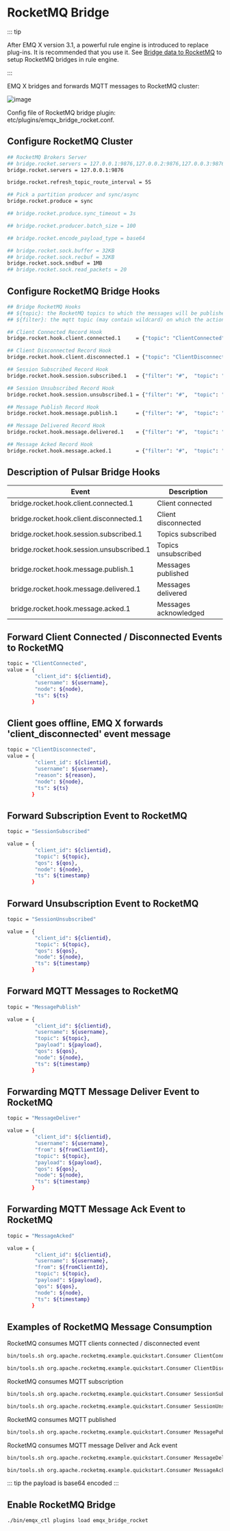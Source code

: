 # RocketMQ Bridge

::: tip

After EMQ X version 3.1, a powerful rule engine is introduced to replace plug-ins. It is recommended that you use it. See [Bridge data to RocketMQ](../rule/bridge_rocketmq.md) to setup RocketMQ bridges in rule engine.

:::

EMQ X bridges and forwards MQTT messages to RocketMQ cluster:

![image](./assets/bridge_rocket.png)

Config file of RocketMQ bridge plugin:
etc/plugins/emqx_bridge_rocket.conf.

## Configure RocketMQ Cluster

```bash
## RocketMQ Brokers Server
## bridge.rocket.servers = 127.0.0.1:9876,127.0.0.2:9876,127.0.0.3:9876
bridge.rocket.servers = 127.0.0.1:9876

bridge.rocket.refresh_topic_route_interval = 5S

## Pick a partition producer and sync/async
bridge.rocket.produce = sync

## bridge.rocket.produce.sync_timeout = 3s

## bridge.rocket.producer.batch_size = 100

## bridge.rocket.encode_payload_type = base64

## bridge.rocket.sock.buffer = 32KB
## bridge.rocket.sock.recbuf = 32KB
bridge.rocket.sock.sndbuf = 1MB
## bridge.rocket.sock.read_packets = 20
```

## Configure RocketMQ Bridge Hooks

```bash
## Bridge RocketMQ Hooks
## ${topic}: the RocketMQ topics to which the messages will be published.
## ${filter}: the mqtt topic (may contain wildcard) on which the action will be performed .

## Client Connected Record Hook
bridge.rocket.hook.client.connected.1     = {"topic": "ClientConnected"}

## Client Disconnected Record Hook
bridge.rocket.hook.client.disconnected.1  = {"topic": "ClientDisconnected"}

## Session Subscribed Record Hook
bridge.rocket.hook.session.subscribed.1   = {"filter": "#",  "topic": "SessionSubscribed"}

## Session Unsubscribed Record Hook
bridge.rocket.hook.session.unsubscribed.1 = {"filter": "#",  "topic": "SessionUnsubscribed"}

## Message Publish Record Hook
bridge.rocket.hook.message.publish.1      = {"filter": "#",  "topic": "MessagePublish"}

## Message Delivered Record Hook
bridge.rocket.hook.message.delivered.1    = {"filter": "#",  "topic": "MessageDeliver"}

## Message Acked Record Hook
bridge.rocket.hook.message.acked.1        = {"filter": "#",  "topic": "MessageAcked"}
```


## Description of Pulsar Bridge Hooks

| Event                                     | Description           |
| ----------------------------------------- | --------------------- |
| bridge.rocket.hook.client.connected.1     | Client connected      |
| bridge.rocket.hook.client.disconnected.1  | Client disconnected   |
| bridge.rocket.hook.session.subscribed.1   | Topics subscribed     |
| bridge.rocket.hook.session.unsubscribed.1 | Topics unsubscribed   |
| bridge.rocket.hook.message.publish.1      | Messages published    |
| bridge.rocket.hook.message.delivered.1    | Messages delivered    |
| bridge.rocket.hook.message.acked.1        | Messages acknowledged |


## Forward Client Connected / Disconnected Events to RocketMQ


```bash
topic = "ClientConnected",
value = {
         "client_id": ${clientid},
         "username": ${username},
         "node": ${node},
         "ts": ${ts}
        }
```

## Client goes offline, EMQ X forwards 'client\_disconnected' event message

```bash
topic = "ClientDisconnected",
value = {
         "client_id": ${clientid},
         "username": ${username},
         "reason": ${reason},
         "node": ${node},
         "ts": ${ts}
        }
```

## Forward Subscription Event to RocketMQ

```bash
topic = "SessionSubscribed"

value = {
         "client_id": ${clientid},
         "topic": ${topic},
         "qos": ${qos},
         "node": ${node},
         "ts": ${timestamp}
        }
```

## Forward Unsubscription Event to RocketMQ

```bash
topic = "SessionUnsubscribed"

value = {
         "client_id": ${clientid},
         "topic": ${topic},
         "qos": ${qos},
         "node": ${node},
         "ts": ${timestamp}
        }
```

## Forward MQTT Messages to RocketMQ

```bash
topic = "MessagePublish"

value = {
         "client_id": ${clientid},
         "username": ${username},
         "topic": ${topic},
         "payload": ${payload},
         "qos": ${qos},
         "node": ${node},
         "ts": ${timestamp}
        }
```

## Forwarding MQTT Message Deliver Event to RocketMQ

```bash
topic = "MessageDeliver"

value = {
         "client_id": ${clientid},
         "username": ${username},
         "from": ${fromClientId},
         "topic": ${topic},
         "payload": ${payload},
         "qos": ${qos},
         "node": ${node},
         "ts": ${timestamp}
        }
```

## Forwarding MQTT Message Ack Event to RocketMQ

```bash
topic = "MessageAcked"

value = {
         "client_id": ${clientid},
         "username": ${username},
         "from": ${fromClientId},
         "topic": ${topic},
         "payload": ${payload},
         "qos": ${qos},
         "node": ${node},
         "ts": ${timestamp}
        }
```

## Examples of RocketMQ Message Consumption

RocketMQ consumes MQTT clients connected / disconnected event

```bash
bin/tools.sh org.apache.rocketmq.example.quickstart.Consumer ClientConnected

bin/tools.sh org.apache.rocketmq.example.quickstart.Consumer ClientDisconnected
```

RocketMQ consumes MQTT subscription

```bash
bin/tools.sh org.apache.rocketmq.example.quickstart.Consumer SessionSubscribed

bin/tools.sh org.apache.rocketmq.example.quickstart.Consumer SessionUnsubscribed
```

RocketMQ consumes MQTT published

```bash
bin/tools.sh org.apache.rocketmq.example.quickstart.Consumer MessagePublish
```

RocketMQ consumes MQTT message Deliver and Ack event

```bash
bin/tools.sh org.apache.rocketmq.example.quickstart.Consumer MessageDeliver

bin/tools.sh org.apache.rocketmq.example.quickstart.Consumer MessageAcked
```

::: tip
the payload is base64 encoded
:::

## Enable RocketMQ Bridge

```bash
./bin/emqx_ctl plugins load emqx_bridge_rocket
```
